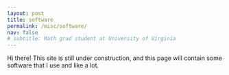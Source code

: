 ```yaml
---
layout: post
title: software
permalink: /misc/software/
nav: false
# subtitle: Math grad student at University of Virginia
---
```


Hi there! This site is still under construction, and this page will contain some software that I use and like a lot.
